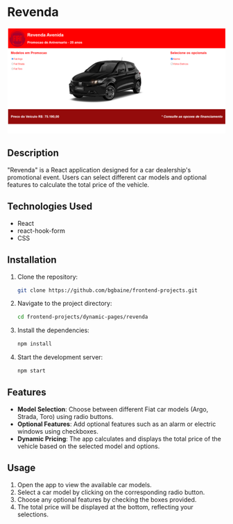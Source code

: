 # Revenda
<div>
    <img src="../../media/revenda.PNG">
</div>

## Description

"Revenda" is a React application designed for a car dealership's promotional event. Users can select different car models and optional features to calculate the total price of the vehicle.

## Technologies Used

- React
- react-hook-form
- CSS

## Installation

1. Clone the repository:
   ```bash
   git clone https://github.com/bgbaine/frontend-projects.git
   ```

2. Navigate to the project directory:
   ```bash
   cd frontend-projects/dynamic-pages/revenda
   ```

3. Install the dependencies:
   ```bash
   npm install
   ```

4. Start the development server:
   ```bash
   npm start
   ```

## Features

- **Model Selection**: Choose between different Fiat car models (Argo, Strada, Toro) using radio buttons.
- **Optional Features**: Add optional features such as an alarm or electric windows using checkboxes.
- **Dynamic Pricing**: The app calculates and displays the total price of the vehicle based on the selected model and options.

## Usage

1. Open the app to view the available car models.
2. Select a car model by clicking on the corresponding radio button.
3. Choose any optional features by checking the boxes provided.
4. The total price will be displayed at the bottom, reflecting your selections.